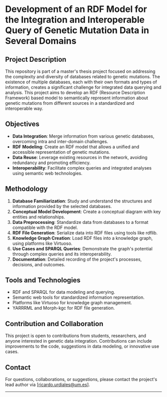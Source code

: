 # Development of an RDF Model for the Integration and Interoperable Query of Genetic Mutation Data in Several Domains

## Project Description

This repository is part of a master's thesis project focused on addressing the complexity and diversity of databases related to genetic mutations. The existence of multiple databases, each with their own formats and types of information, creates a significant challenge for integrated data querying and analysis. This project aims to develop an RDF (Resource Description Framework) based model to semantically represent information about genetic mutations from different sources in a standardized and interoperable way.

## Objectives

- **Data Integration**: Merge information from various genetic databases, overcoming intra and inter-domain challenges.
- **RDF Modeling**: Create an RDF model that allows a unified and accessible representation of genetic mutations.
- **Data Reuse**: Leverage existing resources in the network, avoiding redundancy and promoting efficiency.
- **Interoperability**: Facilitate complex queries and integrated analyses using semantic web technologies.

## Methodology

1. **Database Familiarization**: Study and understand the structures and information provided by the selected databases.
2. **Conceptual Model Development**: Create a conceptual diagram with key entities and relationships.
3. **Data Preprocessing**: Standardize data from databases to a format compatible with the RDF model.
4. **RDF File Generation**: Serialize data into RDF files using tools like rdflib.
5. **Knowledge Graph Creation**: Load RDF files into a knowledge graph, using platforms like Virtuoso.
6. **Use Cases and SPARQL Queries**: Demonstrate the graph's potential through complex queries and its interoperability.
7. **Documentation**: Detailed recording of the project's processes, decisions, and outcomes.

## Tools and Technologies

- RDF and SPARQL for data modeling and querying.
- Semantic web tools for standardized information representation.
- Platforms like Virtuoso for knowledge graph management.
- YARRRML and Morph-kgc for RDF file generation.

## Contribution and Collaboration

This project is open to contributions from students, researchers, and anyone interested in genetic data integration. Contributions can include improvements to the code, suggestions in data modeling, or innovative use cases.

## Contact

For questions, collaborations, or suggestions, please contact the project's lead author via [ricardo.urdiales@um.es].

---

